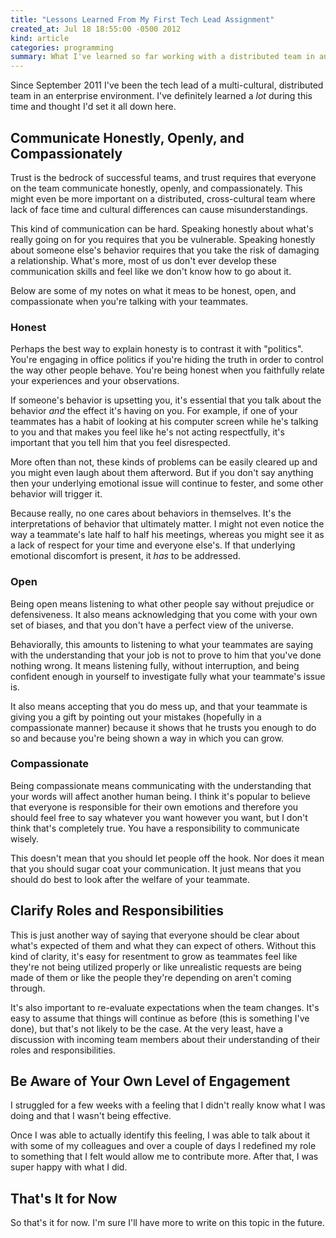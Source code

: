 ```yaml
---
title: "Lessons Learned From My First Tech Lead Assignment"
created_at: Jul 18 18:55:00 -0500 2012
kind: article
categories: programming
summary: What I've learned so far working with a distributed team in an enterprise environment.
---
```


Since September 2011 I've been the tech lead of a multi-cultural,
distributed team in an enterprise environment. I've definitely learned
a _lot_ during this time and thought I'd set it all down here.

## Communicate Honestly, Openly, and Compassionately

Trust is the bedrock of successful teams, and trust requires that
everyone on the team communicate honestly, openly, and
compassionately. This might even be more important on a distributed,
cross-cultural team where lack of face time and cultural differences
can cause misunderstandings.

This kind of communication can be hard. Speaking honestly about what's
really going on for you requires that you be vulnerable. Speaking
honestly about someone else's behavior requires that you take the risk
of damaging a relationship. What's more, most of us don't ever develop
these communication skills and feel like we don't know how to go about
it.

Below are some of my notes on what it meas to be honest, open, and
compassionate when you're talking with your teammates.

### Honest

Perhaps the best way to explain honesty is to contrast it with
"politics". You're engaging in office politics if you're hiding the truth
in order to control the way other people behave. You're being honest
when you faithfully relate your experiences and your observations.

If someone's behavior is upsetting you, it's essential that you talk
about the behavior _and_ the effect it's having on you. For example,
if one of your teammates has a habit of looking at his computer screen
while he's talking to you and that makes you feel like he's not acting
respectfully, it's important that you tell him that you feel
disrespected.

More often than not, these kinds of problems can be easily cleared up
and you might even laugh about them afterword. But if you don't say
anything then your underlying emotional issue will continue to fester,
and some other behavior will trigger it.

Because really, no one cares about behaviors in themselves. It's the
interpretations of behavior that ultimately matter. I might not even notice
the way a teammate's late half to half his meetings, whereas you might
see it as a lack of respect for your time and everyone else's. If that
underlying emotional discomfort is present, it _has_ to be addressed.

### Open

Being open means listening to what other people say without prejudice or
defensiveness. It also means acknowledging that you come with your own
set of biases, and that you don't have a perfect view of the universe.

Behaviorally, this amounts to listening to what your teammates are
saying with the understanding that your job is not to prove to him
that you've done nothing wrong. It means listening fully, without
interruption, and being confident enough in yourself to investigate
fully what your teammate's issue is.

It also means accepting that you do mess up, and that your teammate is
giving you a gift by pointing out your mistakes (hopefully in a
compassionate manner) because it shows that he trusts you enough to do
so and because you're being shown a way in which you can grow.

### Compassionate

Being compassionate means communicating with the understanding that
your words will affect another human being. I think it's popular to
believe that everyone is responsible for their own emotions and
therefore you should feel free to say whatever you want however you
want, but I don't think that's completely true. You have a
responsibility to communicate wisely.

This doesn't mean that you should let people off the hook. Nor does it
mean that you should sugar coat your communication. It just means that
you should do best to look after the welfare of your teammate.

## Clarify Roles and Responsibilities

This is just another way of saying that everyone should be clear about
what's expected of them and what they can expect of others. Without
this kind of clarity, it's easy for resentment to grow as teammates
feel like they're not being utilized properly or like unrealistic
requests are being made of them or like the people they're depending
on aren't coming through.

It's also important to re-evaluate expectations when the team changes.
It's easy to assume that things will continue as before (this is
something I've done), but that's not likely to be the case. At the
very least, have a discussion with incoming team members about their
understanding of their roles and responsibilities.

## Be Aware of Your Own Level of Engagement

I struggled for a few weeks with a feeling that I didn't really know
what I was doing and that I wasn't being effective.

Once I was able to actually identify this feeling, I was able to talk
about it with some of my colleagues and over a couple of days I
redefined my role to something that I felt would allow me to
contribute more. After that, I was super happy with what I did.

## That's It for Now

So that's it for now. I'm sure I'll have more to write on this topic
in the future.
